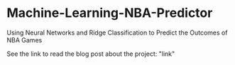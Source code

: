 # Machine-Learning-NBA-Predictor
Using Neural Networks and Ridge Classification to Predict the Outcomes of NBA Games


See the link to read the blog post about the project:
"link"
